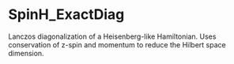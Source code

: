 # SpinH_ExactDiag
Lanczos diagonalization of a Heisenberg-like Hamiltonian. Uses conservation of z-spin and momentum to reduce the Hilbert space dimension.
